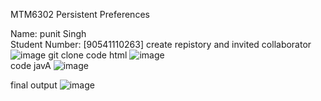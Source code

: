 MTM6302 Persistent Preferences

Name: punit Singh  
Student Number: [90541110263]
create repistory and invited collaborator
![image](https://github.com/user-attachments/assets/d4ab5384-4e44-4449-9102-b84ba50f3f1c)
git clone
code html
![image](https://github.com/user-attachments/assets/d9f27da0-1b80-4369-8997-12c914d86372)  
code javA
![image](https://github.com/user-attachments/assets/443c0199-9a2c-40fc-a6b5-0783cfb5f7ed)




final output
![image](https://github.com/user-attachments/assets/cd293899-8468-4ae0-80be-23bbe57e839d)

